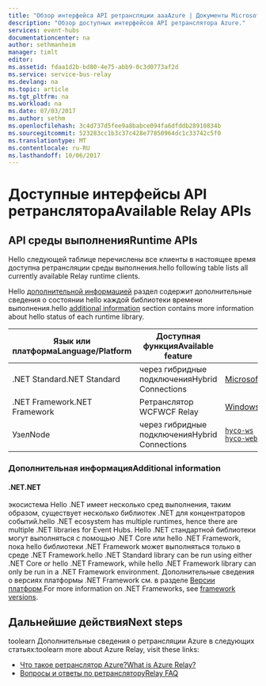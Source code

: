 ```yaml
---
title: "Обзор интерфейса API ретрансляции aaaAzure | Документы Microsoft"
description: "Обзор доступных интерфейсов API ретранслятора Azure."
services: event-hubs
documentationcenter: na
author: sethmanheim
manager: timlt
editor: 
ms.assetid: fdaa1d2b-bd80-4e75-abb9-0c3d0773af2d
ms.service: service-bus-relay
ms.devlang: na
ms.topic: article
ms.tgt_pltfrm: na
ms.workload: na
ms.date: 07/03/2017
ms.author: sethm
ms.openlocfilehash: 3c4d737d5fee9a8babce094fa6dfddb28910834b
ms.sourcegitcommit: 523283cc1b3c37c428e77850964dc1c33742c5f0
ms.translationtype: MT
ms.contentlocale: ru-RU
ms.lasthandoff: 10/06/2017
---
```

# <a name="available-relay-apis"></a><span data-ttu-id="4550f-103">Доступные интерфейсы API ретранслятора</span><span class="sxs-lookup"><span data-stu-id="4550f-103">Available Relay APIs</span></span>

## <a name="runtime-apis"></a><span data-ttu-id="4550f-104">API среды выполнения</span><span class="sxs-lookup"><span data-stu-id="4550f-104">Runtime APIs</span></span>

<span data-ttu-id="4550f-105">Hello следующей таблице перечислены все клиенты в настоящее время доступна ретрансляции среды выполнения.</span><span class="sxs-lookup"><span data-stu-id="4550f-105">hello following table lists all currently available Relay runtime clients.</span></span>

<span data-ttu-id="4550f-106">Hello [дополнительной информацией](#additional-information) раздел содержит дополнительные сведения о состоянии hello каждой библиотеки времени выполнения.</span><span class="sxs-lookup"><span data-stu-id="4550f-106">hello [additional information](#additional-information) section contains more information about hello status of each runtime library.</span></span>

| <span data-ttu-id="4550f-107">Язык или платформа</span><span class="sxs-lookup"><span data-stu-id="4550f-107">Language/Platform</span></span> | <span data-ttu-id="4550f-108">Доступная функция</span><span class="sxs-lookup"><span data-stu-id="4550f-108">Available feature</span></span> | <span data-ttu-id="4550f-109">Пакет клиента</span><span class="sxs-lookup"><span data-stu-id="4550f-109">Client package</span></span> | <span data-ttu-id="4550f-110">Репозиторий</span><span class="sxs-lookup"><span data-stu-id="4550f-110">Repository</span></span> |
| --- | --- | --- | --- |
| <span data-ttu-id="4550f-111">.NET Standard</span><span class="sxs-lookup"><span data-stu-id="4550f-111">.NET Standard</span></span> | <span data-ttu-id="4550f-112">через гибридные подключения</span><span class="sxs-lookup"><span data-stu-id="4550f-112">Hybrid Connections</span></span> | [<span data-ttu-id="4550f-113">Microsoft.Azure.Relay</span><span class="sxs-lookup"><span data-stu-id="4550f-113">Microsoft.Azure.Relay</span></span>](https://www.nuget.org/packages/Microsoft.Azure.Relay/) | [<span data-ttu-id="4550f-114">GitHub</span><span class="sxs-lookup"><span data-stu-id="4550f-114">GitHub</span></span>](https://github.com/azure/azure-relay-dotnet) |
| <span data-ttu-id="4550f-115">.NET Framework</span><span class="sxs-lookup"><span data-stu-id="4550f-115">.NET Framework</span></span> | <span data-ttu-id="4550f-116">Ретранслятор WCF</span><span class="sxs-lookup"><span data-stu-id="4550f-116">WCF Relay</span></span> | [<span data-ttu-id="4550f-117">WindowsAzure.ServiceBus</span><span class="sxs-lookup"><span data-stu-id="4550f-117">WindowsAzure.ServiceBus</span></span>](https://www.nuget.org/packages/WindowsAzure.ServiceBus/) | <span data-ttu-id="4550f-118">Недоступно</span><span class="sxs-lookup"><span data-stu-id="4550f-118">N/A</span></span> |
| <span data-ttu-id="4550f-119">Узел</span><span class="sxs-lookup"><span data-stu-id="4550f-119">Node</span></span> | <span data-ttu-id="4550f-120">через гибридные подключения</span><span class="sxs-lookup"><span data-stu-id="4550f-120">Hybrid Connections</span></span> | [`hyco-ws`](https://www.npmjs.com/package/hyco-ws)<br/>[`hyco-websocket`](https://www.npmjs.com/package/hyco-websocket) | [<span data-ttu-id="4550f-121">GitHub</span><span class="sxs-lookup"><span data-stu-id="4550f-121">GitHub</span></span>](https://github.com/Azure/azure-relay-node) |

### <a name="additional-information"></a><span data-ttu-id="4550f-122">Дополнительная информация</span><span class="sxs-lookup"><span data-stu-id="4550f-122">Additional information</span></span>

#### <a name="net"></a><span data-ttu-id="4550f-123">.NET</span><span class="sxs-lookup"><span data-stu-id="4550f-123">.NET</span></span>
<span data-ttu-id="4550f-124">экосистема Hello .NET имеет несколько сред выполнения, таким образом, существует несколько библиотек .NET для концентраторов событий.</span><span class="sxs-lookup"><span data-stu-id="4550f-124">hello .NET ecosystem has multiple runtimes, hence there are multiple .NET libraries for Event Hubs.</span></span> <span data-ttu-id="4550f-125">Hello .NET стандартной библиотеки могут выполняться с помощью .NET Core или hello .NET Framework, пока hello библиотеки .NET Framework может выполняться только в среде .NET Framework.</span><span class="sxs-lookup"><span data-stu-id="4550f-125">hello .NET Standard library can be run using either .NET Core or hello .NET Framework, while hello .NET Framework library can only be run in a .NET Framework environment.</span></span> <span data-ttu-id="4550f-126">Дополнительные сведения о версиях платформы .NET Framework см. в разделе [Версии платформ](/dotnet/articles/standard/frameworks#framework-versions).</span><span class="sxs-lookup"><span data-stu-id="4550f-126">For more information on .NET Frameworks, see [framework versions](/dotnet/articles/standard/frameworks#framework-versions).</span></span>

## <a name="next-steps"></a><span data-ttu-id="4550f-127">Дальнейшие действия</span><span class="sxs-lookup"><span data-stu-id="4550f-127">Next steps</span></span>
<span data-ttu-id="4550f-128">toolearn Дополнительные сведения о ретрансляции Azure в следующих статьях:</span><span class="sxs-lookup"><span data-stu-id="4550f-128">toolearn more about Azure Relay, visit these links:</span></span>
* [<span data-ttu-id="4550f-129">Что такое ретранслятор Azure?</span><span class="sxs-lookup"><span data-stu-id="4550f-129">What is Azure Relay?</span></span>](relay-what-is-it.md)
* [<span data-ttu-id="4550f-130">Вопросы и ответы по ретранслятору</span><span class="sxs-lookup"><span data-stu-id="4550f-130">Relay FAQ</span></span>](relay-faq.md)